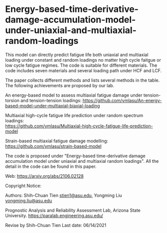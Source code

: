 # Energy-based-time-derivative-damage-accumulation-model-under-uniaxial-and-multiaxial-random-loadings

This model can directly predict fatigue life both uniaxial and multiaxial loading under constant and random loadings no matter high cycle faitgue or low cycle fatigue regimes. The code is suitable for different materials. The code includes seven materials and several loading path under HCF and LCF.

The paper collects different methods and lists several methods in the table. The following achievements are proposed by our lab.

An energy-based model to assess multiaxial fatigue damage under tension-torsion and tension-tension loadings: 
https://github.com/ymlasu/An-energy-based-model-under-multiaxial-biaxial-loading

Multiaxial high-cycle fatigue life prediction under random spectrum loadings:                          
https://github.com/ymlasu/Multiaxial-high-cycle-fatigue-life-prediction-model

Strain-based multiaxial fatigue damage modelling:                                
https://github.com/ymlasu/strain-based-model


The code is proposed under "Energy-based time-derivative damage accumulation model under uniaxial and multiaxial random loadings". All the detail in the code can be found in this paper.

Web: https://arxiv.org/abs/2106.02128

Copyright Notice:

Authors: Shih-Chuan Tien stien1@asu.edu, 
         Yongming Liu yongming.liu@asu.edu

Prognostic Analysis and Reliability Assessment Lab, Arizona State University. https://paralab.engineering.asu.edu/

Revise by Shih-Chuan Tien
Last date: 06/14/2021
